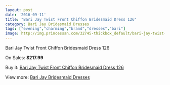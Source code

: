 ```yaml
---
layout: post
date: '2016-09-11'
title: "Bari Jay Twist Front Chiffon Bridesmaid Dress 126"
category: Bari Jay Bridesmaid Dresses
tags: ["evening","charming","brand","dresses","bari"]
image: http://img.princessan.com/32745-thickbox_default/bari-jay-twist-front-chiffon-bridesmaid-dress-126.jpg
---
```

Bari Jay Twist Front Chiffon Bridesmaid Dress 126

On Sales: **$217.99**
<a href="https://www.princessan.com/en/15091-bari-jay-twist-front-chiffon-bridesmaid-dress-126.html"><amp-img layout="responsive" width="600" height="600" src="//img.princessan.com/32745-thickbox_default/bari-jay-twist-front-chiffon-bridesmaid-dress-126.jpg" alt="Bari Jay Twist Front Chiffon Bridesmaid Dress 126 0" /></a>

Buy it: [Bari Jay Twist Front Chiffon Bridesmaid Dress 126](https://www.princessan.com/en/15091-bari-jay-twist-front-chiffon-bridesmaid-dress-126.html "Bari Jay Twist Front Chiffon Bridesmaid Dress 126")

View more: [Bari Jay Bridesmaid Dresses](https://www.princessan.com/en/109- "Bari Jay Bridesmaid Dresses")
